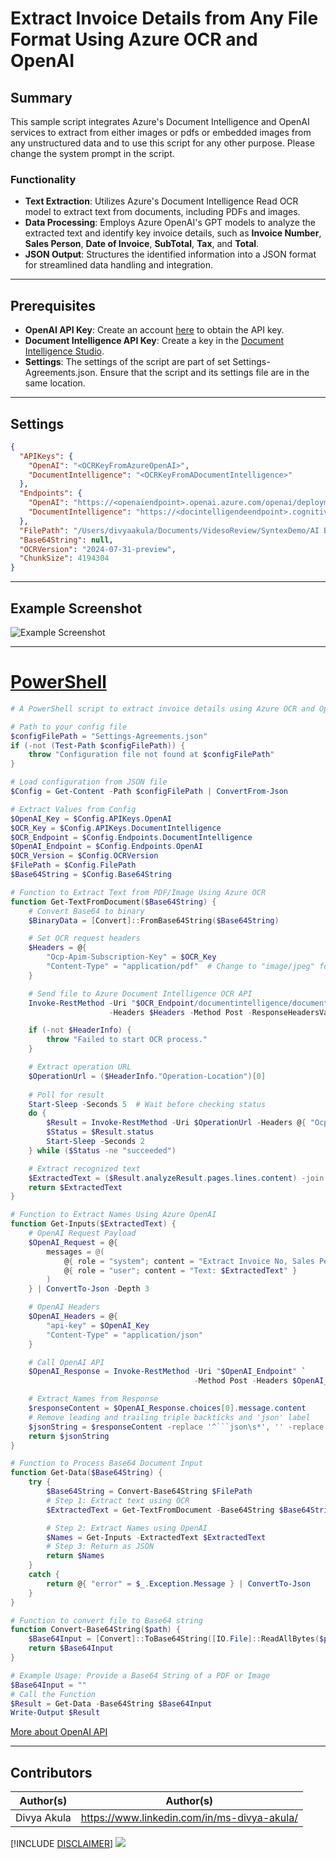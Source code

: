 
# Extract Invoice Details from Any File Format Using Azure OCR and OpenAI

## Summary

This sample script integrates Azure's Document Intelligence and OpenAI services to extract from either images or pdfs or embedded images from any unstructured data and to use this script for any other purpose. Please change the system prompt in the script.

### **Functionality**

- **Text Extraction**: Utilizes Azure's Document Intelligence Read OCR model to extract text from documents, including PDFs and images.  
- **Data Processing**: Employs Azure OpenAI's GPT models to analyze the extracted text and identify key invoice details, such as **Invoice Number**, **Sales Person**, **Date of Invoice**, **SubTotal**, **Tax**, and **Total**.  
- **JSON Output**: Structures the identified information into a JSON format for streamlined data handling and integration.  

---

## Prerequisites

- **OpenAI API Key**: Create an account [here](https://platform.openai.com/signup/) to obtain the API key.
- **Document Intelligence API Key**: Create a key in the [Document Intelligence Studio](https://documentintelligence.ai.azure.com/studio/).
- **Settings**: The settings of the script are part of set Settings-Agreements.json. Ensure that the script and its settings file are in the same location.

---

## Settings

```json
{
  "APIKeys": {
    "OpenAI": "<OCRKeyFromAzureOpenAI>",
    "DocumentIntelligence": "<OCRKeyFromADocumentIntelligence>"
  },
  "Endpoints": {
    "OpenAI": "https://<openaiendpoint>.openai.azure.com/openai/deployments/gpt-4o/chat/completions?api-version=2024-08-01-preview",
    "DocumentIntelligence": "https://<docintelligendeendpoint>.cognitiveservices.azure.com"
  },
  "FilePath": "/Users/divyaakula/Documents/VidesoReview/SyntexDemo/AI Builder Document Processing Sample Data/Invoices/Adatum/Train/Adatum 1.pdf",
  "Base64String": null, 
  "OCRVersion": "2024-07-31-preview",
  "ChunkSize": 4194304
}

```

---

## Example Screenshot

![Example Screenshot](assets/output.png)

---

# [PowerShell](#tab/powershell)

```powershell
# A PowerShell script to extract invoice details using Azure OCR and OpenAI.

# Path to your config file
$configFilePath = "Settings-Agreements.json"
if (-not (Test-Path $configFilePath)) {
    throw "Configuration file not found at $configFilePath"
}

# Load configuration from JSON file
$Config = Get-Content -Path $configFilePath | ConvertFrom-Json

# Extract Values from Config
$OpenAI_Key = $Config.APIKeys.OpenAI
$OCR_Key = $Config.APIKeys.DocumentIntelligence
$OCR_Endpoint = $Config.Endpoints.DocumentIntelligence
$OpenAI_Endpoint = $Config.Endpoints.OpenAI
$OCR_Version = $Config.OCRVersion
$FilePath = $Config.FilePath
$Base64String = $Config.Base64String

# Function to Extract Text from PDF/Image Using Azure OCR
function Get-TextFromDocument($Base64String) {
    # Convert Base64 to binary
    $BinaryData = [Convert]::FromBase64String($Base64String)

    # Set OCR request headers
    $Headers = @{
        "Ocp-Apim-Subscription-Key" = $OCR_Key
        "Content-Type" = "application/pdf"  # Change to "image/jpeg" for images
    }

    # Send file to Azure Document Intelligence OCR API
    Invoke-RestMethod -Uri "$OCR_Endpoint/documentintelligence/documentModels/prebuilt-read:analyze?api-version=$OCR_Version" `
                      -Headers $Headers -Method Post -ResponseHeadersVariable HeaderInfo -Body $BinaryData

    if (-not $HeaderInfo) {
        throw "Failed to start OCR process."
    }

    # Extract operation URL
    $OperationUrl = ($HeaderInfo."Operation-Location")[0]
    
    # Poll for result
    Start-Sleep -Seconds 5  # Wait before checking status
    do {
        $Result = Invoke-RestMethod -Uri $OperationUrl -Headers @{ "Ocp-Apim-Subscription-Key" = $OCR_Key }
        $Status = $Result.status
        Start-Sleep -Seconds 2
    } while ($Status -ne "succeeded")

    # Extract recognized text
    $ExtractedText = ($Result.analyzeResult.pages.lines.content) -join " "
    return $ExtractedText
}

# Function to Extract Names Using Azure OpenAI
function Get-Inputs($ExtractedText) {
    # OpenAI Request Payload
    $OpenAI_Request = @{
        messages = @(
            @{ role = "system"; content = "Extract Invoice No, Sales Person, Date Of Invoice, SubTotal, Tax and Total and return in plain json format" }
            @{ role = "user"; content = "Text: $ExtractedText" }
        )
    } | ConvertTo-Json -Depth 3

    # OpenAI Headers
    $OpenAI_Headers = @{
        "api-key" = $OpenAI_Key
        "Content-Type" = "application/json"
    }

    # Call OpenAI API
    $OpenAI_Response = Invoke-RestMethod -Uri "$OpenAI_Endpoint" `
                                         -Method Post -Headers $OpenAI_Headers -Body $OpenAI_Request

    # Extract Names from Response
    $responseContent = $OpenAI_Response.choices[0].message.content 
    # Remove leading and trailing triple backticks and 'json' label
    $jsonString = $responseContent -replace '^```json\s*', '' -replace '\s*```$', ''
    return $jsonString
}

# Function to Process Base64 Document Input
function Get-Data($Base64String) {
    try {
        $Base64String = Convert-Base64String $FilePath
        # Step 1: Extract text using OCR
        $ExtractedText = Get-TextFromDocument -Base64String $Base64String

        # Step 2: Extract Names using OpenAI
        $Names = Get-Inputs -ExtractedText $ExtractedText
        # Step 3: Return as JSON
        return $Names 
    }
    catch {
        return @{ "error" = $_.Exception.Message } | ConvertTo-Json
    }
}

# Function to convert file to Base64 string
function Convert-Base64String($path) {
    $Base64Input = [Convert]::ToBase64String([IO.File]::ReadAllBytes($path))
    return $Base64Input
}

# Example Usage: Provide a Base64 String of a PDF or Image
$Base64Input = ""
# Call the Function
$Result = Get-Data -Base64String $Base64Input
Write-Output $Result

```

[More about OpenAI API](https://learn.microsoft.com/en-us/azure/ai-studio/what-is-ai-studio?wt.mc_id=MVP_366830)
***

## Contributors

| Author(s) | Author(s) |
|-----------|-----------|
| Divya Akula | <https://www.linkedin.com/in/ms-divya-akula/> |

[!INCLUDE [DISCLAIMER](../../docfx/includes/DISCLAIMER.md)]
<img src="https://m365-visitor-stats.azurewebsites.net/script-samples/scripts/azure-ocr-openai-json-invoice-extractor" aria-hidden="true" />

